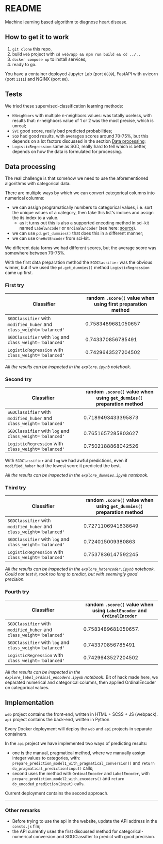 # README

Machine learning based algorithm to diagnose heart disease.

## How to get it to work

1. `git clone` this repo,
2. build `web` project with `cd web/app && npm run build && cd ../..`
3. `docker compose up` to install services,
4. ready to go.

You have a container deployed Jupyter Lab (port `8889`), FastAPI with uvicorn (port `1111`) and NGINX (port `80`).

## Tests

We tried these supervised-classification learning methods:

- `KNeighbors` with multiple n-neighbors values: was totally useless, with results that: n-neighbors value of 1 or 2 was the most precise, which is unreal;
- `SVC` good score, really bad predicted probabilities;
- `SGD` had good results, with averages scores around 70-75%, but this depends on a lot factors discussed in the section [Data processing](#data-processing);
- `LogisticRegression` same as SGD, really hard to tell which is better, depends on how the data is formulated for processing.

## Data processing

The real challenge is that somehow we need to use the aforementioned algorithms with categorical data.

There are multiple ways by which we can convert categorical columns into numerical columns:  

- we can assign programatically numbers to categorical values, i.e. sort the unique values of a category, then take this list's indices and assign the its index to a value.
  - as it turns out this is also a supported encoding method in sci-kit named `LabelEncoder` or `OrdinalEncoder` (see here: [source](https://www.ritchieng.com/machinelearning-one-hot-encoding/)).
- we can use `pd.get_dummies()` that does this in a different manner;
- we can use `OneHotEncoder` from sci-kit.

We different data forms we had different scores, but the average score was somewhere between 70-75%.

With the first data preparation method the `SGDClassifier` was the obvious winner, but if we used the `pd.get_dummies()` method `LogisticRegression` came up first.

### First try

| Classifier | random `.score()` value when using first preparation method |
| --- | --- |
| `SGDClassifier` with `modified_huber` and `class_weight='balanced'` | 0.7583489681050657 |
| `SGDClassifier` with `log` and `class_weight='balanced'` | 0.743370856785491 |
| `LogisticRegression` with `class_weight='balanced'` | 0.7429643527204502 |

_All the results can be inspected in the `explore.ipynb` notebook._

### Second try

| Classifier | random `.score()` value when using `get_dummies()` preparation method |
| --- | --- |
| `SGDClassifier` with `modified_huber` and `class_weight='balanced'` | 0.7189493433395873 |
| `SGDClassifier` with `log` and `class_weight='balanced'` | 0.7651657285803627 |
| `LogisticRegression` with `class_weight='balanced'` | 0.7502188868042526 |

With `SGDClassifier` and `log` we had awful predictions, even if `modified_huber` had the lowest score it predicted the best.

_All the results can be inspected in the `explore_dummies.ipynb` notebook._

### Third try

| Classifier | random `.score()` value when using `get_dummies()` preparation method |
| --- | --- |
| `SGDClassifier` with `modified_huber` and `class_weight='balanced'` | 0.7271106941838649 |
| `SGDClassifier` with `log` and `class_weight='balanced'` | 0.724015009380863 |
| `LogisticRegression` with `class_weight='balanced'` | 0.7537836147592245 |

_All the results can be inspected in the `explore_hotencoder.ipynb` notebook._
_Could not test it, took too long to predict, but with seemingly good precision._

### Fourth try

| Classifier | random `.score()` value when using `LabelEncoder` and `OrdinalEncoder` |
| --- | --- |
| `SGDClassifier` with `modified_huber` and `class_weight='balanced'` | 0.7583489681050657. |
| `SGDClassifier` with `log` and `class_weight='balanced'` | 0.743370856785491 |
| `LogisticRegression` with `class_weight='balanced'` | 0.7429643527204502 |

_All the results can be inspected in the `explore_label_ordinal_encoders.ipynb` notebook._
Bit of hack made here, we separated numerical and categorical columns, then applied OrdinalEncoder on categorical values.

## Implementation

`web` project contains the front-end, written in HTML + SCSS + JS (webpack).
`api` project contains the back-end, written in Python.

Every Docker deployment will deploy the `web` and `api` projects in separate containers.

In the `api` project we have implemented two ways of predicting results:

- one is the manual, pragmatical method, where we manually assign integer values to categories, with: `prepare_prediction_model1_with_pragmatical_conversion()` and `return do_pragmatical_prediction(input)` calls;
- second uses the method with `OrdinalEncoder` and `LabelEncoder`, with `prepare_prediction_model2_with_encoders()` and `return do_encoded_prediction(input)` calls.

Current deployment contains the second approach.

---

### Other remarks

- Before trying to use the api in the website, update the API address in the `consts.js` file;
- the API currently uses the first discussed method for categorical-numerical conversion and SGDClassifier to predict with good precision.
